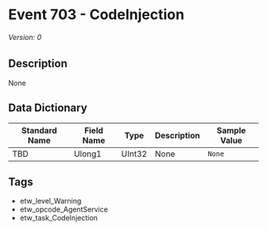 # Event 703 - CodeInjection
###### Version: 0

## Description
None

## Data Dictionary
|Standard Name|Field Name|Type|Description|Sample Value|
|---|---|---|---|---|
|TBD|Ulong1|UInt32|None|`None`|

## Tags
* etw_level_Warning
* etw_opcode_AgentService
* etw_task_CodeInjection